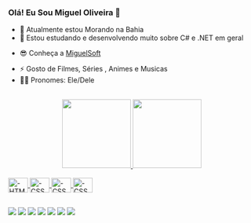 ### Olá! Eu Sou Miguel Oliveira 👋

- 🚩 Atualmente estou Morando na Bahia
- 🌱 Estou estudando e desenvolvendo muito sobre C# e .NET em geral
- <p>😎 Conhe&ccedil;a a&nbsp;<a href="https://miguelsoft.com.br" target="_blank">MiguelSoft</a></p>
- ⚡ Gosto de Filmes, Séries , Animes e Musicas
- 🙋‍♂️ Pronomes: Ele/Dele

 <br>
 <div align="center">
  <a href="https://github.com/eimigueloliveir">
  <img height="140em" title_color="#ffffff" src="https://github-readme-stats.vercel.app/api?username=eimigueloliveir&show_icons=true&theme=dark&include_all_commits=true&count_private=true"/>
  <img height="140em" src="https://github-readme-stats.vercel.app/api/top-langs/?username=eimigueloliveir&layout=compact&langs_count=7&theme=dark">
</div>
  
<div style="display: inline_block"><br>
  <img align="center" alt="-HTML" height="30" width="40" src="https://cdn.jsdelivr.net/gh/devicons/devicon/icons/csharp/csharp-original.svg">
  <img align="center" alt="-CSS" height="30" width="40" src="https://cdn.jsdelivr.net/gh/devicons/devicon/icons/java/java-original-wordmark.svg">
  <img align="center" alt="-CSS" height="30" width="40" src="https://cdn.jsdelivr.net/gh/devicons/devicon/icons/dot-net/dot-net-original-wordmark.svg">
  <img align="center" alt="-CSS" height="30" width="40" src="https://cdn.jsdelivr.net/gh/devicons/devicon/icons/visualstudio/visualstudio-plain.svg">

  ##
  
  <div> 
   <a href="https://https://twitter.com/eimigueloliveir" target="_blank"><img src="https://img.shields.io/badge/Twitter-1DA1F2?style=for-the-badge&logo=twitter&logoColor=white" target="_blank"></a>
  <a href="https://www.linkedin.com/in/miguel-oliveira-129549225/" target="_blank"><img src="https://img.shields.io/badge/-LinkedIn-%230077B5?style=for-the-badge&logo=linkedin&logoColor=white" target="_blank"></a> 
 <a href="https://www.instagram.com/eimigueloliveir/" target="_blank"><img src="https://img.shields.io/badge/Instagram-E4405F?style=for-the-badge&logo=instagram&logoColor=white" target="_blank"></a> 
   <a href="https://t.me/eimigueloliveir" target="_blank"><img src="https://img.shields.io/badge/Telegram-2CA5E0?style=for-the-badge&logo=telegram&logoColor=white" target="_blank"></a> 
   <a href="https://www.youtube.com/c/eimigueloliveir" target="_blank"><img src="https://img.shields.io/badge/YouTube-FF0000?style=for-the-badge&logo=youtube&logoColor=white" target="_blank"></a> 
   <a href="https://www.twitch.tv/eimigueloliveir" target="_blank"><img src="https://img.shields.io/badge/Twitch-9146FF?style=for-the-badge&logo=twitch&logoColor=white" target="_blank"></a> 
   <a href="https://discord.gg/FZpH3SZahH" target="_blank"><img src="https://img.shields.io/badge/Discord-7289DA?style=for-the-badge&logo=discord&logoColor=white" target="_blank"></a> 
   
</div>
